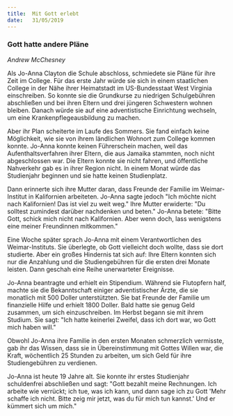 ```yaml
---
title:  Mit Gott erlebt
date:   31/05/2019
---
```


### Gott hatte andere Pläne

_Andrew McChesney_

Als Jo-Anna Clayton die Schule abschloss, schmiedete sie Pläne für ihre Zeit im College. Für das erste Jahr würde sie sich in einem staatlichen College in der Nähe ihrer Heimatstadt im US-Bundesstaat West Virginia einschreiben. So konnte sie die Grundkurse zu niedrigen Schulgebühren abschließen und bei ihren Eltern und drei jüngeren Schwestern wohnen bleiben. Danach würde sie auf eine adventistische Einrichtung wechseln, um eine Krankenpflegeausbildung zu machen.

Aber ihr Plan scheiterte im Laufe des Sommers. Sie fand einfach keine Möglichkeit, wie sie von ihrem ländlichen Wohnort zum College kommen konnte. Jo-Anna konnte keinen Führerschein machen, weil das Aufenthaltsverfahren ihrer Eltern, die aus Jamaika stammten, noch nicht abgeschlossen war. Die Eltern konnte sie nicht fahren, und öffentliche Nahverkehr gab es in ihrer Region nicht. In einem Monat würde das Studienjahr beginnen und sie hatte keinen Studienplatz.

Dann erinnerte sich ihre Mutter daran, dass Freunde der Familie im Weimar-Institut in Kalifornien arbeiteten. Jo-Anna sagte jedoch "Ich möchte nicht nach Kalifornien! Das ist viel zu weit weg." Ihre Mutter erwiderte: "Du solltest zumindest darüber nachdenken und beten." Jo-Anna betete: "Bitte Gott, schick mich nicht nach Kalifornien. Aber wenn doch, lass wenigstens eine meiner Freundinnen mitkommen."

Eine Woche später sprach Jo-Anna mit einem Verantwortlichen des Weimar-Instituts. Sie überlegte, ob Gott vielleicht doch wollte, dass sie dort studierte. Aber ein großes Hindernis tat sich auf: Ihre Eltern konnten sich nur die Anzahlung und die Studiengebühren für die ersten drei Monate leisten. Dann geschah eine Reihe unerwarteter Ereignisse.

Jo-Anna beantragte und erhielt ein Stipendium. Während sie Flutopfern half, machte sie die Bekanntschaft einiger adventistischer Ärzte, die sie monatlich mit 500 Doller unterstützten. Sie bat Freunde der Familie um finanzielle Hilfe und erhielt 1800 Doller. Bald hatte sie genug Geld zusammen, um sich einzuschreiben. Im Herbst begann sie mit ihrem Studium. Sie sagt: "Ich hatte keinerlei Zweifel, dass ich dort war, wo Gott mich haben will."

Obwohl Jo-Anna ihre Familie in den ersten Monaten schmerzlich vermisste, gab ihr das Wissen, dass sie in Übereinstimmung mit Gottes Willen war, die Kraft, wöchentlich 25 Stunden zu arbeiten, um sich Geld für ihre Studiengebühren zu verdienen.

Jo-Anna ist heute 19 Jahre alt. Sie konnte ihr erstes Studienjahr schuldenfrei abschließen und sagt: "Gott bezahlt meine Rechnungen. Ich arbeite wie verrückt; ich tue, was ich kann, und dann sage ich zu Gott 'Mehr schaffe ich nicht. Bitte zeig mir jetzt, was du für mich tun kannst.' Und er kümmert sich um mich."
